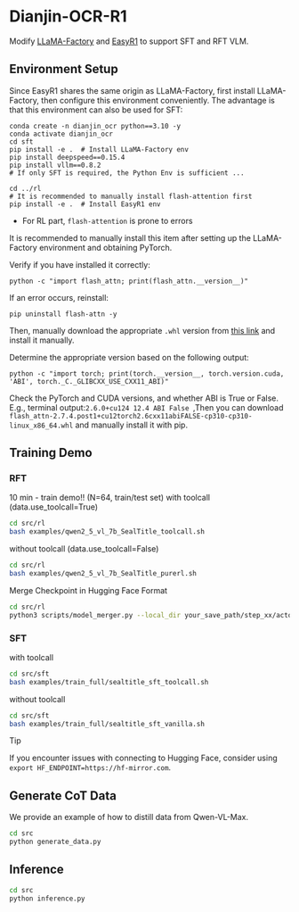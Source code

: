 # Dianjin-OCR-R1

Modify [LLaMA-Factory](https://github.com/hiyouga/LLaMA-Factory) and [EasyR1](https://github.com/hiyouga/EasyR1) to support SFT and RFT VLM.

## Environment Setup
Since EasyR1 shares the same origin as LLaMA-Factory, first install LLaMA-Factory, then configure this environment conveniently. The advantage is that this environment can also be used for SFT:


```
conda create -n dianjin_ocr python==3.10 -y
conda activate dianjin_ocr
cd sft 
pip install -e .  # Install LLaMA-Factory env  
pip install deepspeed==0.15.4  
pip install vllm==0.8.2  
# If only SFT is required, the Python Env is sufficient ...

cd ../rl 
# It is recommended to manually install flash-attention first 
pip install -e .  # Install EasyR1 env
```

* For RL part, ```flash-attention``` is prone to errors  

It is recommended to manually install this item after setting up the LLaMA-Factory environment and obtaining PyTorch.  

Verify if you have installed it correctly:  
```
python -c "import flash_attn; print(flash_attn.__version__)"  
```
If an error occurs, reinstall:  
```
pip uninstall flash-attn -y  
```
Then, manually download the appropriate ```.whl``` version from [this link](https://github.com/Dao-AILab/flash-attention/releases) and install it manually.  

Determine the appropriate version based on the following output:  
```
python -c "import torch; print(torch.__version__, torch.version.cuda, 'ABI', torch._C._GLIBCXX_USE_CXX11_ABI)"  
```
Check the PyTorch and CUDA versions, and whether ABI is True or False. E.g., terminal output:```2.6.0+cu124 12.4 ABI False ```,Then you can download ```flash_attn-2.7.4.post1+cu12torch2.6cxx11abiFALSE-cp310-cp310-linux_x86_64.whl``` and manually install it with pip.  

## Training Demo

### RFT 
10 min - train demo!! (N=64, train/test set)
with toolcall (data.use_toolcall=True)  
```bash
cd src/rl
bash examples/qwen2_5_vl_7b_SealTitle_toolcall.sh  
```

without toolcall (data.use_toolcall=False)  
```bash  
cd src/rl
bash examples/qwen2_5_vl_7b_SealTitle_purerl.sh  
```

Merge Checkpoint in Hugging Face Format  

```bash  
cd src/rl
python3 scripts/model_merger.py --local_dir your_save_path/step_xx/actor  
```

### SFT
with toolcall
```bash  
cd src/sft
bash examples/train_full/sealtitle_sft_toolcall.sh
```

without toolcall
```bash  
cd src/sft
bash examples/train_full/sealtitle_sft_vanilla.sh
```

> [!TIP] 
> If you encounter issues with connecting to Hugging Face, consider using `export HF_ENDPOINT=https://hf-mirror.com`.  

## Generate CoT Data
We provide an example of how to distill data from Qwen-VL-Max.
```bash
cd src
python generate_data.py
```

## Inference
```bash
cd src
python inference.py
```
